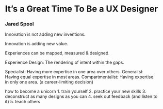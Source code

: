 # It’s a Great Time To Be a UX Designer
### Jared Spool

Innovation is not adding new inventions.

Innovation is adding new value.

Experiences can be mapped, measured & designed.

Experience Design: The rendering of intent within the gaps.

Specialist: Having more expertise in one area over others.
Generalist: Having equal expertise in most areas.
Compartmentalist: Having expertise in only one area. (a career-limiting decision)


how to become a unicorn
     1. train yourself
     2. practice your new skills
     3. deconstruct as many designs as you can
     4. seek out feedback (and listen to it)
     5. teach others